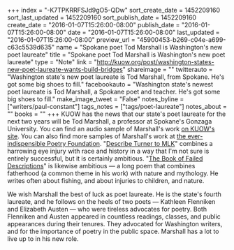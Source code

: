 +++
index = "-K7TPKRRFSJd9gO5-QDw"
sort_create_date = 1452209160
sort_last_updated = 1452209160
sort_publish_date = 1452209160
create_date = "2016-01-07T15:26:00-08:00"
publish_date = "2016-01-07T15:26:00-08:00"
date = "2016-01-07T15:26:00-08:00"
last_updated = "2016-01-07T15:26:00-08:00"
preview_url = "45900453-b269-c04e-a699-c63c5539d635"
name = "Spokane poet Tod Marshall is Washington's new poet laureate"
title = "Spokane poet Tod Marshall is Washington's new poet laureate"
type = "Note"
link = "http://kuow.org/post/washington-states-new-poet-laureate-wants-build-bridges"
shareimage = ""
twitterauto = "Washington state's new poet laureate is Tod Marshall, from Spokane. He's got some big shoes to fill."
facebookauto = "Washington state's newest poet laureate is Tod Marshall, a Spokane poet and teacher. He's got some big shoes to fill."
make_image_tweet = "False"
notes_byline = ["writers/paul-constant"]
tags_notes = ["tags/poet-laureate"]
notes_about = ""
books = ""
+++
KUOW has the news that our state's poet laureate for the next two years will be Tod Marshall, a professor at Spokane's Gonzaga University. You can find an audio sample of Marshall's work [on KUOW's site](http://kuow.org/post/washington-states-new-poet-laureate-wants-build-bridges). You can also find more samples of Marshall's work at [the ever-indispensible Poetry Foundation](http://www.poetryfoundation.org/bio/tod-marshall). "[Describe Turner to MLK](http://www.poetryfoundation.org/poem/239582)" combines a harrowing eye injury with race and history in a way that I'm not sure is entirely successful, but it is certainly ambitious. "[The Book of Failed Descriptions](http://www.poetryfoundation.org/poem/239586f)" is likewise ambitious — a long poem that combines fatherhood (a common theme in his work) with nature and mythology. He writes often about fishing, and about injuries to children, and nature.

We wish Marshall the best of luck as poet laureate. He is the state's fourth laureate, and he follows on the heels of two poets — Kathleen Flenniken and Elizabeth Austen — who were tireless advocates for poetry. Both Flenniken and Austen appeared in countless readings, classes, and public appearances during their tenures. They advocated for Washington writers, and for the importance of poetry in the public space. Marshall has a lot to live up to in his new role.